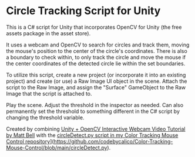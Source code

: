 # Circle Tracking Script for Unity

This is a C# script for Unity that incorporates OpenCV for Unity (the free assets package in the asset store).

It uses a webcam and OpenCV to search for circles and track them, moving the mouse's position to the center of the circle's coordinates. There is also a boundary to check within, to only track the circle and move the mouse if the center coordinates of the detected circle lie within the set boundaries.

To utilize this script, create a new project (or incorporate it into an existing project) and create (or use) a Raw Image UI object in the scene. Attach the script to the Raw Image, and assign the "Surface" GameObject to the Raw Image that the script is attached to.

Play the scene. Adjust the threshold in the inspector as needed. Can also permanently set the threshold to something different in the C# script by changing the threshold variable.

Created by combining [Unity + OpenCV Interactive Webcam Video Tutorial by Matt Bell](https://www.youtube.com/watch?app=desktop&v=ZV5eejYG6NI) with the [circleDetect.py script in my Color Tracking Mouse Control repository]([https://github.com/codebycalico/Color-Tracking-Mouse-Control)](https://github.com/codebycalico/Color-Tracking-Mouse-Control/blob/main/circleDetect.py).
